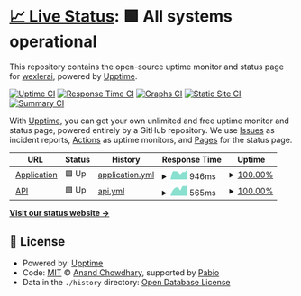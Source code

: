 # [📈 Live Status](https://wexlerai.github.io/wexler-status-page): <!--live status--> **🟩 All systems operational**

This repository contains the open-source uptime monitor and status page for [wexlerai](https://wexlerai.github.io/wexler-status-page), powered by [Upptime](https://github.com/upptime/upptime).

[![Uptime CI](https://github.com/wexlerai/wexler-status-page/workflows/Uptime%20CI/badge.svg)](https://github.com/wexlerai/wexler-status-page/actions?query=workflow%3A%22Uptime+CI%22)
[![Response Time CI](https://github.com/wexlerai/wexler-status-page/workflows/Response%20Time%20CI/badge.svg)](https://github.com/wexlerai/wexler-status-page/actions?query=workflow%3A%22Response+Time+CI%22)
[![Graphs CI](https://github.com/wexlerai/wexler-status-page/workflows/Graphs%20CI/badge.svg)](https://github.com/wexlerai/wexler-status-page/actions?query=workflow%3A%22Graphs+CI%22)
[![Static Site CI](https://github.com/wexlerai/wexler-status-page/workflows/Static%20Site%20CI/badge.svg)](https://github.com/wexlerai/wexler-status-page/actions?query=workflow%3A%22Static+Site+CI%22)
[![Summary CI](https://github.com/wexlerai/wexler-status-page/workflows/Summary%20CI/badge.svg)](https://github.com/wexlerai/wexler-status-page/actions?query=workflow%3A%22Summary+CI%22)

With [Upptime](https://upptime.js.org), you can get your own unlimited and free uptime monitor and status page, powered entirely by a GitHub repository. We use [Issues](https://github.com/wexlerai/wexler-status-page/issues) as incident reports, [Actions](https://github.com/wexlerai/wexler-status-page/actions) as uptime monitors, and [Pages](https://wexlerai.github.io/wexler-status-page) for the status page.

<!--start: status pages-->
<!-- This summary is generated by Upptime (https://github.com/upptime/upptime) -->
<!-- Do not edit this manually, your changes will be overwritten -->
<!-- prettier-ignore -->
| URL | Status | History | Response Time | Uptime |
| --- | ------ | ------- | ------------- | ------ |
| <img alt="" src="https://icons.duckduckgo.com/ip3/app.wexler.ai.ico" height="13"> [Application](https://app.wexler.ai/) | 🟩 Up | [application.yml](https://github.com/wexlerai/wexler-client-status/commits/HEAD/history/application.yml) | <details><summary><img alt="Response time graph" src="./graphs/application/response-time-week.png" height="20"> 946ms</summary><br><a href="https://wexlerai.github.io/wexler-client-status/history/application"><img alt="Response time 815" src="https://img.shields.io/endpoint?url=https%3A%2F%2Fraw.githubusercontent.com%2Fwexlerai%2Fwexler-client-status%2FHEAD%2Fapi%2Fapplication%2Fresponse-time.json"></a><br><a href="https://wexlerai.github.io/wexler-client-status/history/application"><img alt="24-hour response time 1321" src="https://img.shields.io/endpoint?url=https%3A%2F%2Fraw.githubusercontent.com%2Fwexlerai%2Fwexler-client-status%2FHEAD%2Fapi%2Fapplication%2Fresponse-time-day.json"></a><br><a href="https://wexlerai.github.io/wexler-client-status/history/application"><img alt="7-day response time 946" src="https://img.shields.io/endpoint?url=https%3A%2F%2Fraw.githubusercontent.com%2Fwexlerai%2Fwexler-client-status%2FHEAD%2Fapi%2Fapplication%2Fresponse-time-week.json"></a><br><a href="https://wexlerai.github.io/wexler-client-status/history/application"><img alt="30-day response time 829" src="https://img.shields.io/endpoint?url=https%3A%2F%2Fraw.githubusercontent.com%2Fwexlerai%2Fwexler-client-status%2FHEAD%2Fapi%2Fapplication%2Fresponse-time-month.json"></a><br><a href="https://wexlerai.github.io/wexler-client-status/history/application"><img alt="1-year response time 815" src="https://img.shields.io/endpoint?url=https%3A%2F%2Fraw.githubusercontent.com%2Fwexlerai%2Fwexler-client-status%2FHEAD%2Fapi%2Fapplication%2Fresponse-time-year.json"></a></details> | <details><summary><a href="https://wexlerai.github.io/wexler-client-status/history/application">100.00%</a></summary><a href="https://wexlerai.github.io/wexler-client-status/history/application"><img alt="All-time uptime 100.00%" src="https://img.shields.io/endpoint?url=https%3A%2F%2Fraw.githubusercontent.com%2Fwexlerai%2Fwexler-client-status%2FHEAD%2Fapi%2Fapplication%2Fuptime.json"></a><br><a href="https://wexlerai.github.io/wexler-client-status/history/application"><img alt="24-hour uptime 100.00%" src="https://img.shields.io/endpoint?url=https%3A%2F%2Fraw.githubusercontent.com%2Fwexlerai%2Fwexler-client-status%2FHEAD%2Fapi%2Fapplication%2Fuptime-day.json"></a><br><a href="https://wexlerai.github.io/wexler-client-status/history/application"><img alt="7-day uptime 100.00%" src="https://img.shields.io/endpoint?url=https%3A%2F%2Fraw.githubusercontent.com%2Fwexlerai%2Fwexler-client-status%2FHEAD%2Fapi%2Fapplication%2Fuptime-week.json"></a><br><a href="https://wexlerai.github.io/wexler-client-status/history/application"><img alt="30-day uptime 100.00%" src="https://img.shields.io/endpoint?url=https%3A%2F%2Fraw.githubusercontent.com%2Fwexlerai%2Fwexler-client-status%2FHEAD%2Fapi%2Fapplication%2Fuptime-month.json"></a><br><a href="https://wexlerai.github.io/wexler-client-status/history/application"><img alt="1-year uptime 100.00%" src="https://img.shields.io/endpoint?url=https%3A%2F%2Fraw.githubusercontent.com%2Fwexlerai%2Fwexler-client-status%2FHEAD%2Fapi%2Fapplication%2Fuptime-year.json"></a></details>
| <img alt="" src="https://icons.duckduckgo.com/ip3/ctty2sm3ct.eu-west-2.awsapprunner.com.ico" height="13"> [API](https://ctty2sm3ct.eu-west-2.awsapprunner.com) | 🟩 Up | [api.yml](https://github.com/wexlerai/wexler-client-status/commits/HEAD/history/api.yml) | <details><summary><img alt="Response time graph" src="./graphs/api/response-time-week.png" height="20"> 565ms</summary><br><a href="https://wexlerai.github.io/wexler-client-status/history/api"><img alt="Response time 509" src="https://img.shields.io/endpoint?url=https%3A%2F%2Fraw.githubusercontent.com%2Fwexlerai%2Fwexler-client-status%2FHEAD%2Fapi%2Fapi%2Fresponse-time.json"></a><br><a href="https://wexlerai.github.io/wexler-client-status/history/api"><img alt="24-hour response time 701" src="https://img.shields.io/endpoint?url=https%3A%2F%2Fraw.githubusercontent.com%2Fwexlerai%2Fwexler-client-status%2FHEAD%2Fapi%2Fapi%2Fresponse-time-day.json"></a><br><a href="https://wexlerai.github.io/wexler-client-status/history/api"><img alt="7-day response time 565" src="https://img.shields.io/endpoint?url=https%3A%2F%2Fraw.githubusercontent.com%2Fwexlerai%2Fwexler-client-status%2FHEAD%2Fapi%2Fapi%2Fresponse-time-week.json"></a><br><a href="https://wexlerai.github.io/wexler-client-status/history/api"><img alt="30-day response time 504" src="https://img.shields.io/endpoint?url=https%3A%2F%2Fraw.githubusercontent.com%2Fwexlerai%2Fwexler-client-status%2FHEAD%2Fapi%2Fapi%2Fresponse-time-month.json"></a><br><a href="https://wexlerai.github.io/wexler-client-status/history/api"><img alt="1-year response time 509" src="https://img.shields.io/endpoint?url=https%3A%2F%2Fraw.githubusercontent.com%2Fwexlerai%2Fwexler-client-status%2FHEAD%2Fapi%2Fapi%2Fresponse-time-year.json"></a></details> | <details><summary><a href="https://wexlerai.github.io/wexler-client-status/history/api">100.00%</a></summary><a href="https://wexlerai.github.io/wexler-client-status/history/api"><img alt="All-time uptime 99.79%" src="https://img.shields.io/endpoint?url=https%3A%2F%2Fraw.githubusercontent.com%2Fwexlerai%2Fwexler-client-status%2FHEAD%2Fapi%2Fapi%2Fuptime.json"></a><br><a href="https://wexlerai.github.io/wexler-client-status/history/api"><img alt="24-hour uptime 100.00%" src="https://img.shields.io/endpoint?url=https%3A%2F%2Fraw.githubusercontent.com%2Fwexlerai%2Fwexler-client-status%2FHEAD%2Fapi%2Fapi%2Fuptime-day.json"></a><br><a href="https://wexlerai.github.io/wexler-client-status/history/api"><img alt="7-day uptime 100.00%" src="https://img.shields.io/endpoint?url=https%3A%2F%2Fraw.githubusercontent.com%2Fwexlerai%2Fwexler-client-status%2FHEAD%2Fapi%2Fapi%2Fuptime-week.json"></a><br><a href="https://wexlerai.github.io/wexler-client-status/history/api"><img alt="30-day uptime 100.00%" src="https://img.shields.io/endpoint?url=https%3A%2F%2Fraw.githubusercontent.com%2Fwexlerai%2Fwexler-client-status%2FHEAD%2Fapi%2Fapi%2Fuptime-month.json"></a><br><a href="https://wexlerai.github.io/wexler-client-status/history/api"><img alt="1-year uptime 99.79%" src="https://img.shields.io/endpoint?url=https%3A%2F%2Fraw.githubusercontent.com%2Fwexlerai%2Fwexler-client-status%2FHEAD%2Fapi%2Fapi%2Fuptime-year.json"></a></details>

<!--end: status pages-->

[**Visit our status website →**](https://wexlerai.github.io/wexler-status-page)

## 📄 License

- Powered by: [Upptime](https://github.com/upptime/upptime)
- Code: [MIT](./LICENSE) © [Anand Chowdhary](https://anandchowdhary.com), supported by [Pabio](https://pabio.com)
- Data in the `./history` directory: [Open Database License](https://opendatacommons.org/licenses/odbl/1-0/)
